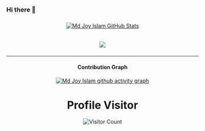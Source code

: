 ### Hi there 👋

<!--
**joy1954islam/joy1954islam** is a ✨ _special_ ✨ repository because its `README.md` (this file) appears on your GitHub profile.

Here are some ideas to get you started:

- 🔭 I’m currently working on ...
- 🌱 I’m currently learning ...
- 👯 I’m looking to collaborate on ...
- 🤔 I’m looking for help with ...
- 💬 Ask me about ...
- 📫 How to reach me: ...
- 😄 Pronouns: ...
- ⚡ Fun fact: ...
-->

<!--
<div align="center">
<a href="https://github.com/joy1954islam">
  <img align="center" style="margin:0.5rem" src="https://github-readme-stats.vercel.app/api?username=joy1954islam&show_icons=true&line_height=27&count_private=true&title_color=ffffff&text_color=c9cacc&icon_color=4AB097&bg_color=1A2B34" alt="Md Joy Islam GitHub Stats" />
 <a href="https://github.com/joy1954islam">
  <img align="center" style="margin:0.5rem" src="https://github-readme-stats.vercel.app/api/top-langs/?username=joy1954islam&hide=html,css&title_color=ffffff&text_color=c9cacc&icon_color=4AB197&bg_color=1A2B34" />
</a>
</div>
</p>
</br>
</br>
<div align="center">
<a href="https://github.com/joy1954islam">
  <img align="center" style="margin:0.5rem" src="https://github-readme-stats.vercel.app/api/top-langs/?username=joy1954islam&hide=html,css&title_color=ffffff&text_color=c9cacc&icon_color=4AB197&bg_color=1A2B34" />
</a>
</div>
<!--
[![GitHub Streak](http://github-readme-streak-stats.herokuapp.com?user=joy1954islam&theme=dark&date_format=M%20j%5B%2C%20Y%5D)](https://git.io/streak-stats)
-->


<div align="center">
<!-- 
![Md Joy Islam github stats](https://github-readme-stats.vercel.app/api?username=joy1954islam&show_icons=true&theme=radical&count_private=true&include_all_commits=true)
   -->
<a href="https://github.com/joy1954islam">
  <img align="center" style="margin:0.5rem" src="https://github-readme-stats.vercel.app/api?username=joy1954islam&show_icons=true&line_height=27&count_private=true&title_color=ffffff&text_color=c9cacc&icon_color=4AB097&bg_color=1A2B34" alt="Md Joy Islam GitHub Stats" />
  
</br>
</br>
  
<a href="https://github.com/joy1954islam">
  <img align="center" style="margin:0.5rem" src="https://github-readme-stats.vercel.app/api/top-langs/?username=joy1954islam&hide=html,css&title_color=ffffff&text_color=c9cacc&icon_color=4AB197&bg_color=1A2B34" />
</a>

 <div>

-----

#### Contribution Graph
[![Md Joy Islam github activity graph](https://activity-graph.herokuapp.com/graph?username=joy1954islam&theme=react-dark)](https://github.com/joy1954islam/github-readme-activity-graph)
 


# Profile Visitor

![Visitor Count](https://profile-counter.glitch.me/joy1954islam/count.svg)
